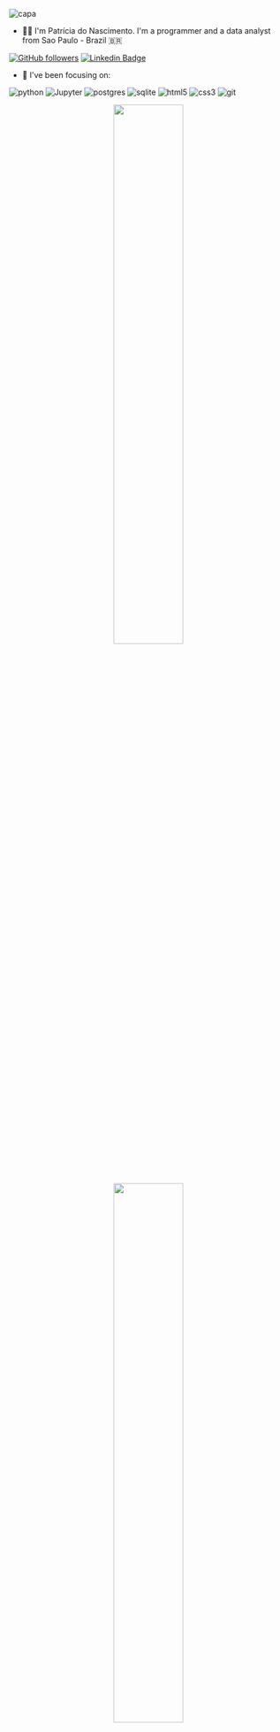 ![capa](https://github.com/pathilink/pathilink/blob/master/hello_world.gif)

<!-- <img align="center" alt="GIF" src="hello_world.gif" width="100%"/> -->

<!-- # Hi there 👋 -->

<!--
**pathilink/pathilink** is a ✨ _special_ ✨ repository because its `README.md` (this file) appears on your GitHub profile.

Here are some ideas to get you started:

- 🔭 I’m currently working on ...
- 🌱 I’m currently learning ...
- 👯 I’m looking to collaborate on ...
- 🤔 I’m looking for help with ...
- 💬 Ask me about ...
- 📫 How to reach me: ...
- 😄 Pronouns: ...
- ⚡ Fun fact: ...
-->

- 👩‍💻 I'm Patrícia do Nascimento. I'm a programmer and a data analyst from Sao Paulo - Brazil 🇧🇷

[![GitHub followers](https://img.shields.io/github/followers/pathilink?style=social)](https://www.github.com/pathilink)
[![Linkedin Badge](https://img.shields.io/badge/-pathilink-blue?style=flat&logo=Linkedin&logoColor=white&link=https://www.linkedin.com/in/pathilink/)](https://www.linkedin.com/in/pathilink/)

- 🌱 I've been focusing on:

<p>

<img alt="python" src="https://img.shields.io/badge/-Python-023e8a?style=flat&logo=python&logoColor=white" />

<img alt="Jupyter" src="https://img.shields.io/badge/-Jupyter-023e8a?style=flat&logo=Jupyter&logoColor=white" />

<img alt="postgres" src="https://img.shields.io/badge/-PostgreSQL-023e8a?style=flat&logo=PostgreSQL&logoColor=white" />

<img alt="sqlite" src="https://img.shields.io/badge/-SQLite-023e8a?style=flat&logo=SQLite&logoColor=white" />

<img alt="html5" src="https://img.shields.io/badge/-HTML5-023e8a?style=flat&logo=html5&logoColor=white"/>

<img alt="css3" src="https://img.shields.io/badge/-CSS-023e8a?style=flat&logo=css3&logoColor=white" />

<img alt="git" src="https://img.shields.io/badge/-Git-023e8a?style=flat&logo=git&logoColor=white" />

<!-- <img alt="r" src="https://img.shields.io/badge/-R-F05032?style=flat-square&logo=r&logoColor=white" /> -->

</p>

<center>
<!-- <table> -->
    <tr>
        <td><img width="50%" align="center" margin="auto" display="block" src="https://github-readme-stats.vercel.app/api?username=pathilink&show_icons=false&bg_color=30,e96443,904e95&title_color=fff&text_color=fff" /></td>      
        <td><img width="50%" align="center" margin="auto" display="block" src="https://github-readme-stats.vercel.app/api/top-langs/?username=pathilink&bg_color=30,e96443,904e95&title_color=fff&text_color=fff" /></td>
    </tr>   
<!-- </table> -->
</center>

<!-- ![Patrícia's github stats](https://github-readme-stats.vercel.app/api?username=pathilink&show_icons=false&bg_color=30,e96443,904e95&title_color=fff&text_color=fff)


![Top Langs](https://github-readme-stats.vercel.app/api/top-langs/?username=pathilink&bg_color=30,e96443,904e95&title_color=fff&text_color=fff) -->


<!-- Purple Bliss - #360033, #0B8793 -->

<!-- https://github.com/anuraghazra/github-readme-stats/blob/master/readme.md -->

<!-- https://simpleicons.org/ -->